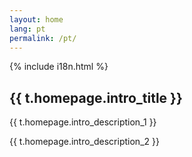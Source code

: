 ```yaml
---
layout: home
lang: pt
permalink: /pt/
---
```

{% include i18n.html %}

<div class="intro-section">
  <h2 class="intro-title">{{ t.homepage.intro_title }}</h2>
  <p class="intro-description">
    {{ t.homepage.intro_description_1 }}
  </p>
  <p class="intro-description">
    {{ t.homepage.intro_description_2 }}
  </p>
</div> 